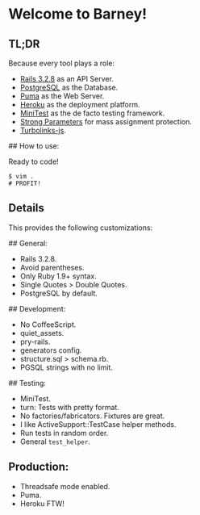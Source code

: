 # Welcome to Barney!

## TL;DR

Because every tool plays a role:

+ [Rails 3.2.8](http://rubyonrails.org/) as an API Server.
+ [PostgreSQL](http://www.postgresql.org/) as the Database.
+ [Puma](http://puma.io/) as the Web Server.
+ [Heroku](http://www.heroku.com/) as the deployment platform.
+ [MiniTest](https://github.com/seattlerb/minitest) as the de facto testing framework.
+ [Strong Parameters](https://github.com/rails/strong_parameters) for mass assignment protection.
+ [Turbolinks-js](https://github.com/epiclabs/turbolinks-js).

## How to use:

Ready to code!

    $ vim .
    # PROFIT!

## Details

This provides the following customizations:

## General:

+ Rails 3.2.8.
+ Avoid parentheses.
+ Only Ruby 1.9+ syntax.
+ Single Quotes > Double Quotes.
+ PostgreSQL by default.

## Development:

+ No CoffeeScript.
+ quiet_assets.
+ pry-rails.
+ generators config.
+ structure.sql > schema.rb.
+ PGSQL strings with no limit.

## Testing:

+ MiniTest.
+ turn: Tests with pretty format.
+ No factories/fabricators. Fixtures are great.
+ I like ActiveSupport::TestCase helper methods.
+ Run tests in random order.
+ General `test_helper`.

## Production:

+ Threadsafe mode enabled.
+ Puma.
+ Heroku FTW!
